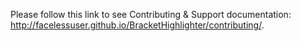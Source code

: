 Please follow this link to see Contributing &amp; Support documentation: http://facelessuser.github.io/BracketHighlighter/contributing/.
